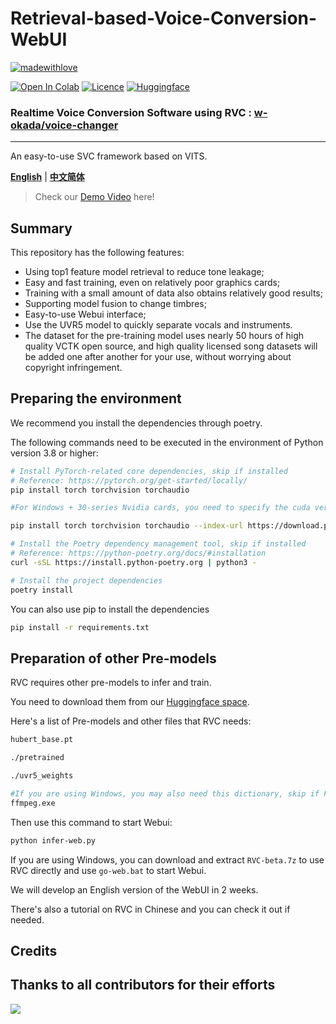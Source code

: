 # Retrieval-based-Voice-Conversion-WebUI

[![madewithlove](https://forthebadge.com/images/badges/built-with-love.svg)](https://github.com/liujing04/Retrieval-based-Voice-Conversion-WebUI)

[![Open In Colab](https://img.shields.io/badge/Colab-F9AB00?style=for-the-badge&logo=googlecolab&color=525252)](https://colab.research.google.com/github/liujing04/Retrieval-based-Voice-Conversion-WebUI/blob/main/Retrieval_based_Voice_Conversion_WebUI.ipynb)
[![Licence](https://img.shields.io/github/license/liujing04/Retrieval-based-Voice-Conversion-WebUI?style=for-the-badge)](https://github.com/liujing04/Retrieval-based-Voice-Conversion-WebUI/blob/main/%E4%BD%BF%E7%94%A8%E9%9C%80%E9%81%B5%E5%AE%88%E7%9A%84%E5%8D%8F%E8%AE%AE-LICENSE.txt)
[![Huggingface](https://img.shields.io/badge/🤗%20-Spaces-blue.svg?style=for-the-badge)](https://huggingface.co/lj1995/VoiceConversionWebUI/tree/main/)

### Realtime Voice Conversion Software using RVC : [w-okada/voice-changer](https://github.com/w-okada/voice-changer)
------

An easy-to-use SVC framework based on VITS.

[**English**](./README.md) | [**中文简体**](./README_zh_CN.md)

> Check our [Demo Video](https://www.bilibili.com/video/BV1pm4y1z7Gm/) here!
## Summary
This repository has the following features:
+ Using top1 feature model retrieval to reduce tone leakage;
+ Easy and fast training, even on relatively poor graphics cards;
+ Training with a small amount of data also obtains relatively good results;
+ Supporting model fusion to change timbres;
+ Easy-to-use Webui interface;
+ Use the UVR5 model to quickly separate vocals and instruments.
+ The dataset for the pre-training model uses nearly 50 hours of high quality VCTK open source, and high quality licensed song datasets will be added one after another for your use, without worrying about copyright infringement.
## Preparing the environment
We recommend you install the dependencies through poetry.

The following commands need to be executed in the environment of Python version 3.8 or higher:
```bash
# Install PyTorch-related core dependencies, skip if installed
# Reference: https://pytorch.org/get-started/locally/
pip install torch torchvision torchaudio

#For Windows + 30-series Nvidia cards, you need to specify the cuda version corresponding to pytorch according to the experience of https://github.com/liujing04/Retrieval-based-Voice-Conversion-WebUI/issues/21

pip install torch torchvision torchaudio --index-url https://download.pytorch.org/whl/cu117

# Install the Poetry dependency management tool, skip if installed
# Reference: https://python-poetry.org/docs/#installation
curl -sSL https://install.python-poetry.org | python3 -

# Install the project dependencies
poetry install
```
You can also use pip to install the dependencies

```bash
pip install -r requirements.txt
```
## Preparation of other Pre-models
RVC requires other pre-models to infer and train.

You need to download them from our [Huggingface space](https://huggingface.co/lj1995/VoiceConversionWebUI/tree/main/).

Here's a list of Pre-models and other files that RVC needs:
```bash
hubert_base.pt

./pretrained 

./uvr5_weights

#If you are using Windows, you may also need this dictionary, skip if FFmpeg is installed
ffmpeg.exe
```
Then use this command to start Webui:
```bash
python infer-web.py
```
If you are using Windows, you can download and extract `RVC-beta.7z` to use RVC directly and use `go-web.bat` to start Webui.

We will develop an English version of the WebUI in 2 weeks.

There's also a tutorial on RVC in Chinese and you can check it out if needed.

## Credits

## Thanks to all contributors for their efforts

<a href="https://github.com/liujing04/Retrieval-based-Voice-Conversion-WebUI/graphs/contributors" target="_blank">
  <img src="https://contrib.rocks/image?repo=liujing04/Retrieval-based-Voice-Conversion-WebUI" />
</a>

